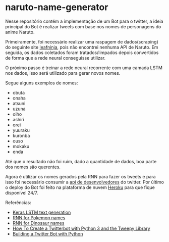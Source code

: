 # naruto-name-generator
Nesse repositório contém a implementação de um Bot para o twitter, a ideia principal do Bot é realizar tweets com base nos nomes de personagens do anime Naruto.

Primeiramente, foi necessário realizar uma raspagem de dados(scraping) do seguinte site [leafninja](http://www.leafninja.com/), pois não encontrei nenhuma API de Naruto. Em seguida, os dados coletados foram tratados/limpados depois convertidos de forma que a rede neural conseguisse utilizar.

O próximo passo é treinar a rede neural recorrente com uma camada LSTM nos dados, isso será utilizado para gerar novos nomes.

Segue alguns exemplos de nomes:
* obuta
* onaha
* atsuni
* uzuna
* oiho
* ashiri
* orei
* yuuraku
* kuronba
* ouso
* mokaku
* enda

Até que o resultado não foi ruim, dado a quantidade de dados, boa parte dos nomes são querentes.

Agora é utilizar os nomes gerados pela RNN para fazer os tweets e para isso foi necessário consumir a [api de desenvolvedores](https://developer.twitter.com/) do twitter. Por último o deploy do Bot foi feito na plataforma de nuvem [Heroku](https://www.heroku.com/) para que fique disponível 24/7.

Referências: 
* [Keras LSTM text generation](https://github.com/keras-team/keras/blob/master/examples/lstm_text_generation.py)
* [RNN for Pokemon names](https://towardsdatascience.com/generating-pok%C3%A9mon-names-using-rnns-f41003143333)
* [RNN for Dinosaur names](https://datascience-enthusiast.com/DL/Dinosaurus_Island_Character_level_language_model.html)
* [How To Create a Twitterbot with Python 3 and the Tweepy Library](https://www.digitalocean.com/community/tutorials/how-to-create-a-twitterbot-with-python-3-and-the-tweepy-library)
* [Building a Twitter Bot with Python](https://towardsdatascience.com/building-a-twitter-bot-with-python-89959ef2607f)
